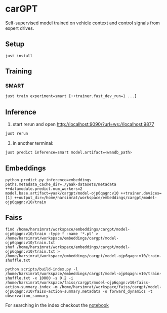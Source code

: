 # carGPT

Self-supervised model trained on vehicle context and control signals from expert drives.

## Setup
```
just install
```

## Training

### SMART
```bash
just train experiment=smart [++trainer.fast_dev_run=1 ...]
```

## Inference

1. start rerun and open [http://localhost:9090/?url=ws://localhost:9877](http://localhost:9090/?url=ws://localhost:9877)
```bash
just rerun
```

3. in another terminal:
```bash
just predict inference=smart model.artifact=<wandb_path>
```

## Embeddings
```
python predict.py inference=embeddings paths.metadata_cache_dir=./yaak-datasets/metadata ++datamodule.predict.num_workers=2 model.base.artifact=yaak/cargpt/model-ojp6qagn:v10 ++trainer.devices=[1] ++output_dir=/home/harsimrat/workspace/embeddings/cargpt/model-ojp6qagn:v10/train
```

## Faiss

```
find /home/harsimrat/workspace/embeddings/cargpt/model-ojp6qagn:v10/train -type f -name '*.pt' > /home/harsimrat/workspace/embeddings/cargpt/model-ojp6qagn:v10/train.txt
shuf /home/harsimrat/workspace/embeddings/cargpt/model-ojp6qagn:v10/train.txt > /home/harsimrat/workspace/embeddings/cargpt/model-ojp6qagn:v10/train-shuffle.txt
```

```
python scripts/build-index.py -l /home/harsimrat/workspace/embeddings/cargpt/model-ojp6qagn:v10/train-shuffle.txt -x 10000 -s 0.2 -i /home/harsimrat/workspace/faiss/cargpt/model-ojp6qagn:v10/faiss-action-summary.index -m /home/harsimrat/workspace/faiss/cargpt/model-ojp6qagn:v10/faiss-action-summary.metadata -o forward_dynamics -t observation_summary
```

For searching in the index checkout the [notebook]('notebook/faiss.ipynb')
